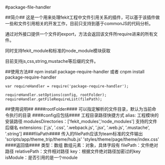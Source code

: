 #package-file-handler

##简介##
这是一个用来处理fekit工程中文件引用关系的插件，可以基于该插件做一些和文件引用相关的开发工作，目前只支持到基于commonJS的代码分析。

通过对外接口提供一个文件的export，方法会返回该文件所require进来的所有文件。

同时支持fekit_module和标准的node_module模块获取

目前支持js,css,string,mustache等后缀的文件。

##使用方法##
    npm install package-require-handler 或者 cnpm install package-require-handler
    
    var requireHandler = require('package-require-handler');
    
    requireHandler.setOptions(config, rootFolder);
    requireHandler.getFileRequireList(filePath);
    
##使用说明##
    ####rootFolder####
        可以指定解析的文件目录，默认为当前命令执行的目录
    ####config应包括####
        工程目录路径快捷方式
        alias:
        工程模块的安装路径
        modulesDirectories：['fekit_modules','node_modules']
        支持的文件后缀名
        extensions: ['.js', '.css', '.webpack.js', '.jsx', '.web.js', '.mustache', '.string']
    ####filaPath####
        传入的filePath应该为team标准的文件输出
        'scripts/app/theme_trip/theme/hub.js'
        'styles/theme/page/theme/index.css'  
    ####返回值####
        类型：数组
        数组元素：对象，具体字段有
            filePath：文件绝对路径
            relativePath：文件相对路径
            key：根据文件绝对路径加密过的key
            isModule：是否引用的是一个module